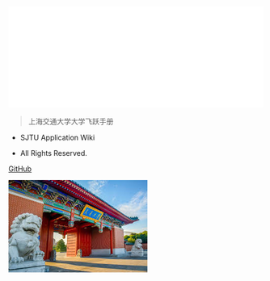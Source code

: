 <p align="center">
  <a href="https://survivesjtu.github.io/SJTU-Application/">
    <img alt="docsify" src="src/_media/sjtu-logo.png" height="200">
  </a>
</p>


> <middle>上海交通大学大学飞跃手册</middle>


- SJTU Application Wiki

- All Rights Reserved.

[GitHub](https://github.com/SurviveSJTU/SJTU-Application)

![](src/_media/bg.jpg)
